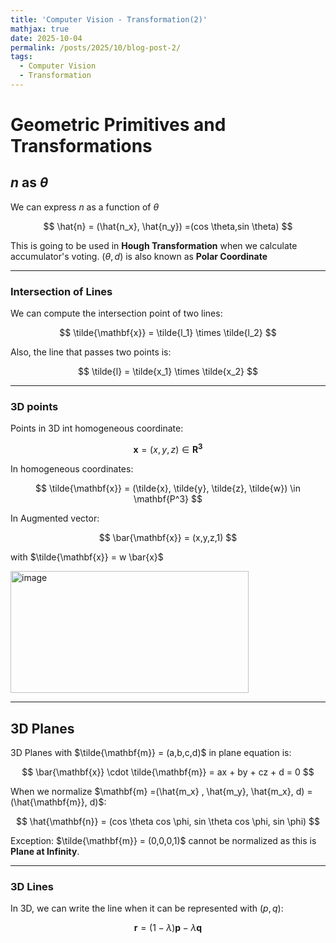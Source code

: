 ```yaml
---
title: 'Computer Vision - Transformation(2)'
mathjax: true
date: 2025-10-04
permalink: /posts/2025/10/blog-post-2/
tags:
  - Computer Vision
  - Transformation
---
```


# Geometric Primitives and Transformations

## $n$ as $\theta$

We can express $n$ as a function of $\theta$

$$
\hat{n} = (\hat{n_x}, \hat{n_y}) =(cos \theta,sin \theta)
$$

This is going to be used in **Hough Transformation** when we calculate accumulator's voting.
$(\theta , d)$ is also known as **Polar Coordinate**

---

### Intersection of Lines
We can compute the intersection point of two lines:


$$
\tilde{\mathbf{x}} = \tilde{l_1} \times \tilde{l_2}
$$

Also, the line that passes two points is:

$$
\tilde{l} = \tilde{x_1} \times \tilde{x_2}
$$

---

### 3D points

Points in 3D int homogeneous coordinate:

$$
\mathbf{x} = (x,y,z) \in \mathbf{R^3} 
$$

In homogeneous coordinates:

$$
\tilde{\mathbf{x}} = (\tilde{x}, \tilde{y}, \tilde{z}, \tilde{w}) \in \mathbf{P^3}
$$

In Augmented vector:

$$
\bar{\mathbf{x}} = (x,y,z,1)
$$

with $\tilde{\mathbf{x}} = w \bar{x}$ 

<img width="381" height="195" alt="image" src="https://github.com/user-attachments/assets/744b3d8d-acb9-4722-919a-9108652c5110" />

---

## 3D Planes

3D Planes with $\tilde{\mathbf{m}} = (a,b,c,d)$ in plane equation is:

$$
\bar{\mathbf{x}} \cdot \tilde{\mathbf{m}} = ax + by + cz + d = 0
$$  

When we normalize $\mathbf{m} =(\hat{m_x} , \hat{m_y}, \hat{m_x}, d) = (\hat{\mathbf{m}}, d)$:

$$
\hat{\mathbf{n}} = (cos \theta cos \phi, sin \theta cos \phi, sin \phi)
$$

Exception:
$\tilde{\mathbf{m}} = (0,0,0,1)$ cannot be normalized as this is **Plane at Infinity**.

---

### 3D Lines

In 3D, we can write the line when it can be represented with $(p,q)$:

$$
\mathbf{r} = (1- \lambda) \mathbf{p} - \lambda \mathbf{q}
$$

